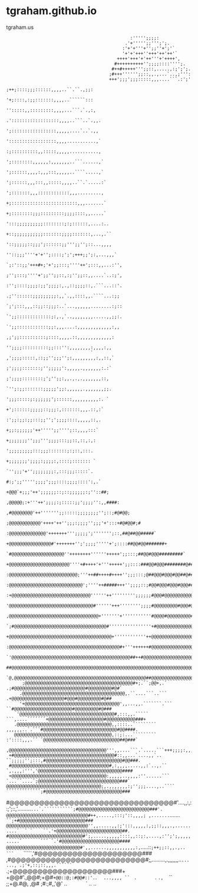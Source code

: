 tgraham.github.io
=================

tgraham.us

                                                                                                                        
                                                   :''''';;;;:                                                          
                                                 .'+''''';;''';';.                                                      
                                                :'+'+'''+'';;''+';'`                                                    
                                                '+'+'+++''+++'++'++'`                                                   
                                              ++++'+++'+'++'''+'++++',                                                  
                                             #++++++++++'';;;;::::'''';.                                                
                                            #++#+++++''';;::,.....,:;';';.                                              
                                           ;#+++'''''';;::,,.,...`..,;''':                                              
                                           +++';;;';;;:::::,,,....```.:';'                                              
                                          ;++;::::;;;::::::,,,,..``.``.,;;:                                             
                                          '+;::::,:;;:::::::,,,,..``````:::                                             
                                          '':::::,,:::::::::,,,,...```.`.,:,                                            
                                         .'::::::::::::::::::,,,,..```..`.,,.                                           
                                         ';:::::::::::::::::,,,,,....`..`.,,                                            
                                         '::::::::::::::::::,,,,...........,`                                           
                                        :;::::::::::,,:::::,,,,,...........,                                            
                                        ';::::::::,,,,,,:,,,,,,,..```......,`                                           
                                        ';::::::,,,,:,,,:::,,,,,..````.....,`                                           
                                        ';::::::,,,:::,,:::::,,,,..``.`.....:`                                          
                                        ';:::::::,,,::::::::::::,,,.........,                                           
                                        +;:::::::::::::::::::::::::,,,.......`                                          
                                        +;::::::::;;;:::::::::;;;;::::,,.....`                                          
                                        ':::;;;;;;;;;;::::::::;:;::::::,....:..                                         
                                        +::;;;;;;;;;;;:::::::;;;;:::::::,...,.``                                        
                                        '::;;;;;::;;;';::::::;;''';;'';::...,,,,                                        
                                       ''::;;;''''+'+'';::::;';';+++;;';:,...,,,`                                       
                                     `;:'::;;'+++#+;'+';;:::;''''++';:::,,...:'',                                       
                                     ;'';:::;''''+';;'';;::,:;'';;::,,....`..:;',                                       
                                     :'';::::;;;;:;;';;;;:,.,::;;;;::,.```...::'.                                       
                                     .;''::::::;;;;;;;;;:,,`.,,::::,,.````...:;;                                        
                                     `;';:::,,,::;;::;;;:..`...,,,,,,........:;::                                       
                                     `';;:::::::::::::;:,.,`..,,,,,,,,.....,,;;:.                                       
                                     `';;::::::::::::;;:,,,....:,,,,,,,,,,,,,:,,                                        
                                      ,;';;::::::::::;::::,,,,.::,,,,,,,,,,,,,:                                         
                                       '';;;;::::::::::;;:::'':,,,,,,,,:,,,,:,,                                         
                                    `  ,';;;;:::::,::;;'';;;'';:,,,,,,,,,:,,::,`                                        
                                        ;';;;;:::::::;'';;;;;':,,,,,.,,,,,,,:.:`                                        
                                        ;';;;;::::::::;';'';;:,,.,.,.,,,,,,,::,                                         
                                       `'';:;;:::::::;;;;;';;:,,,,,,.,,,,,,,;;.                                         
                                         ';;;:::::;:;;;;;;';::::::,,,,,,,,,,:. `                                        
                                         +';::::::;;;;;::;;;:,:::::::,,,.::,:`                                          
                                         :';;:;;:;;:::;;'';';;;;::::,,,,,::,.                                           
                                          +;;:;;;;;;'++''''';;'''';::,,,,:::`                                           
                                          +;;;;;;;'';;;''';;;;:::;;::,::,:,:                                            
                                           ';;;;;;;;;:::;;;:::::::;:;::,:::.                                            
                                           +;;;;;;;';;;;:;;;;:,::::;::::::: `                                           
                                           `'';;;'+'';;;;;;;;:,:::;;;:::::`.                                            
                                          #:;';;''''';;;;';;;::::;;;;::::':,.`                                          
                                        +@@@`+;;;'++';;;;;;::;::;;;;;;:;''::##;                                         
                                      ,@@@@@;:+'''++';;;;:;:::::;;';;;;'':,,####:                                       
                                   ,#@@@@@@@@'++''''''';;:::::;;;;;;;;'';::;#@#@@;                                      
                                 ;@@@@@@@@@@@@'++++'++'';;;:;;;;'';;;'+':::+#@#@@#;#                                    
                               :@@@@@@@@@@@@@@'+++++++''';;;;;';''''''';::,##@##@@#####`                                
                             +@@@@@@@@@@@@@@@@#'+++++++'';';;;;'''''+';::::##@@#@@#######+                              
                         `#@@@@@@@@@@@@@@@@@@@@''++++++++''''''+++++';;:::;##@@#@@@#########`                           
                       +@@@@@@@@@@@@@@@@@@@@@@@''''+#++++'+'''+++++';;::::###@@#@@@########@##:                         
                     :@@@@@@@@@@@@@@@@@@@@@@@@@@;'''++##++++#++++'';;;:::;@##@@@#@@@#@@##@######+                       
                   :@@@@@@@@@@@@@@@@@@@@@@@@@@@@';''''++#####+++'';;;;::;#@@#@@@#@@@#@@@##@@@@####.                     
                 :+@@@@@@@@@@@@@@@@@@@@@@@@@@@@@@''''''++''''''''';;;;;;#@@@#@@@@@@@@@@@##@@#@#####,#:                  
                '@@@@@@@@@@@@@@@@@@@@@@@@@@@@@@@@#''''''+++'''''''';;;;#@@@@@@@@@#@@@#@@@#@@#@@########                 
               ,@@@@@@@@@@@@@@@@@@@@@@@@@@@@@@@@@@+'''''''+'''''''''''#@@@@#@@@@@@@@@#@@@#@@@@@##@####@#                
             `;#@@@@@@@@@@@@@@@@@@@@@@@@@@@@@@@@@@@#''''''''''''''''+#@@@@@@@@@@@@@@@@@@@@@@@@@##@####@@,'              
             +@@@@@@@@@@@@@@@@@@@@@@@@@@@@@@@@@@@@@@@+''''''''''''++@@@@@@@@@@@@@@@@@@#@@@#@@@@@#@@#@##@###             
            :@@@@@@@@@@@@@@@@@@@@@@@@@@@@@@@@@@@@@@@@@@#+'''++++++#@@@@@@@@@@@@@@@@@@@@@@@@@@@@@@@@##@@@###:            
            `'@@@@@@@@@@@@@@@@@@@@@@@@@@@@@@@@@@@@@@@@@@@@@##++#@@@@@@@@@@@@@@@@@@@@@@@@@@@@@@@@#@#@@#@@####.           
           ##@@@@@@@@@@@@@@@@@@@@@@@@@@@@@@@@@@@@@@@@@@@@@@@@@@@@@@@@@@@@@@@@@@@@@@@@@@@@@@@@@@@#@@@@#@@#@###           
          `@,@@@@@@@@@@@@@@@@@@@@@@@@@@@@@@@@@@@@@@@@@@@@@@@@@@##@@@@@@@@@@@@@@@@@@@@@@@@@@@@#@@#@@@@#@#@@@#@;          
          ;@@@@@@@@@@@@@@@@@@@@@@@@@@@@@@@@@@@@@@@@@#+;.``;@@+,.`  .;#@@@@@@@@@@@@@@@@@@@@@@@@@@@#@@@@@@@@@#@#`         
         .@@@@@@@@@@@@@@@@@@@@@@@@@@@@@@@@@@@@@@@,.``....```..```      .+@@@@@@@@@@@@@@@@@@@@#@@@#@@@@@@@@@#@##         
         '+@@@@@@@@@@@@@@@@@@@@@@@@@@@@@@@@@@@@',,...,,.```````.```     ``#@@@@@@@@@@@@@@@@@@@@@@#@@@@@@@@@#@###        
        '@@@@@@@@@@@@@@@@@@@@@@@@@@@@@@@@@@@@#,:::,,.`````  ```,....```````+@@@@@@@@@@@@@@@@@@@@@#@@@@@@@@@@@###+       
       .@@@@@@@@@@@@@@@@@@@@@@@@@@@@@@@@@@@@,,::::..`````````   ,,,,,,..`.```#@@@@@@@@@@@@@@@@@@@@@@@@@@@@#@@####.      
       @@@@@@@@@@@@@@@@@@@@@@@@@@@@@@@@@@@@@,::;:...`````````    :'::::,,,.`` `@@@@@@@@@@@@@@@@@@@@@@@@@@@@@##@###`     
      ,@@@@@@@@@@@@@@@@@@@@@@@@@@@@@@@@@@@@@''',,....```.`.....```+++;;;;:,,,.`+@@@@@@@@@@@@@@@@@@@@@@@@@@@@@@####+:    
     +#@@@@@@@@@@@@@@@@@@@@@@@@@@@@@@@@@@@@@@#::,,...`....,,`..  ``;;;;;'';:::,#@@@@@@@@@@@@@@@@@@@@@@@@@@@@@#@@###.    
     #@@@@@@@@@@@@@@@@@@@@@@@@@@@@@@@@@@@@@#,:,,,,.....,,:`..,.``   `,.,,,:''','@@@@@@@@@@@@@@@@@@@@@@@@@@@@@@@@####    
     +@@@@@@@@@@@@@@@@@@@@@@@@@@@@@@@@@@@@:,,,,,..,,,,:''......```    `...``....`;@@@@@@@@@@@@@@@@@@@@@@@@@@@@@@@###`   
    @@@@@@@@@@@@@@@@@@@@@@@@@@@@@@@@@@@@;,.,,,,,,,:;'';;;....,..````  `````````````;#@@@@@@@@@@@@@@@@@@@@@@@@@@@@@###   
   #@@@@@@@@@@@@@@@@@@@@@@@@@@@@@@@@@#'....,,:,::;';::,'.........````...`.```````````;#@@@@@@@@@@@@@@@@@@@@@@@@@@@###'. 
   @@@@@@@@@@@@@@@@@@@@@@@@@@@@@@@#++,.....,:::;'::,,,,; ,.......````.......````     ``;+#@@@@@@@@@@@@@@@@@@@@@@@@@###  
  @@@@@@@@@@@@@@@@@@@@@@@@@@@@@@@'',,.....,,:;':::,,,,,:,;;::,,,.,..........`  ` `    ``.'+@@@@@@@@@@@@@@@@@@@@@@@@@##. 
  #@@@@@@@@@@@@@@@@@@@@@@@@@@@@#';,.....,,,,,::::,,::;:,....,:'';';,,,,,.....`       ``` `.'#@@@@@@@@@@@@@@@@@@@@@@#### 
  @@@@@@@@@@@@@@@@@@@@@@@@@@@@#',,......,,,,,,,,,,,:,````.....::`;++;;::,,.,.. ```   ` `````,'#@@@@@@@@@@@@@@@@@@@@@### 
,#@@@@@@@@@@@@@@@@@@@@@@@@@@@#;,.........,.,,,,,,,..````......,`.;'+,::;::,,,.``````     ````.;+@@@@@@@@@@@@@@@@@@@@###+
+@@#'.,@@#;+@#`+@@::@;:#@@#::'.`.`  `    `...,,,, `` `    `.       `.  `.,`   ` `  ``           ;;+@.#@, ,@#  ;#:;#,,'@'
..              `      `                                                                               `              ..
                          ..                                                                                            

